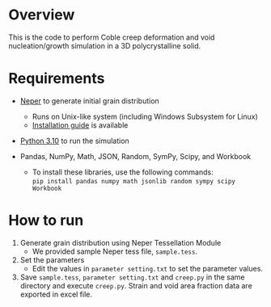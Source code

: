 # Overview
This is the code to perform Coble creep deformation and void nucleation/growth simulation in a 3D polycrystalline solid.

# Requirements
* [Neper](https://neper.info/index.html) to generate initial grain distribution
  * Runs on Unix-like system (including Windows Subsystem for Linux)
  * [Installation guide](https://neper.info/doc/introduction.html#installing-neper) is available
 
* [Python 3.10](https://www.python.org/downloads/) to run the simulation
  
* Pandas, NumPy, Math, JSON, Random, SymPy, Scipy, and Workbook
  * To install these libraries, use the following commands:  
    `pip install pandas numpy math jsonlib random sympy scipy Workbook`

# How to run
1. Generate grain distribution using Neper Tessellation Module
   * We provided sample Neper tess file, `sample.tess`.
2. Set the parameters
   * Edit the values in `parameter setting.txt` to set the parameter values.
3. Save `sample.tess`, `parameter setting.txt` and `creep.py` in the same directory and execute `creep.py`. Strain and void area fraction data are exported in excel file.
